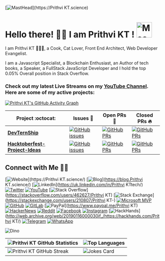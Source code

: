 [![MastHead](https://raw.githubusercontent.com/PrithviKT/PrithviKT/master/pkt.png)](https://Prithvi KT.science)

# Hello there! 👋🏻 I am Prithvi KT ! <img src="https://i.imgur.com/veZrcC7.gif" alt="Meaow" width="50" />

I am Prithvi KT  🙋🏻‍♂️, a Cook, Cat Lover, Front End Architect, Web Developer Evangelist.

I am a Javascript Specialist, a Blockchain Enthusiast, an Author of tech books, a Speaker, a FullStack JavaScript Developer and I hold the top 0.05% Overall position in Stack Overflow.

### Check out my latest Live Streams on my [YouTube Channel](https://www.youtube.com/PrithviKT?sub_confirmation=1). Here are some of my active projects:

[![Prithvi KT's GitHub Activity Graph](https://activity-graph.herokuapp.com/graph?username=PrithviKT&theme=xcode)](https://git.io/PrithviKT)

|      Project :octocat:   |     Issues :bug:   | Open PRs :bell:  | Closed PRs :fire:  |
|-------------|-------------------|---|---|
| [**DevTernShip**](https://github.com/PrithviKT/Internship-LMS-FrontEnd) | [![GitHub issues](https://img.shields.io/github/issues/PrithviKT/Internship-LMS-FrontEnd?color=green&logo=github&style=flat)](https://github.com/PrithviKT/Internship-LMS-FrontEnd/issues) | [![GitHub PRs](https://img.shields.io/github/issues-pr/PrithviKT/Internship-LMS-FrontEnd?style=flat&logo=github)](https://github.com/PrithviKT/Internship-LMS-FrontEnd/pulls)  | [![GitHub PRs](https://img.shields.io/github/issues-pr-closed/PrithviKT/Internship-LMS-FrontEnd?style=flat&color=critical&logo=github)](https://github.com/PrithviKT/Internship-LMS-FrontEnd/pulls?q=is%3Apr+is%3Aclosed)  |
| [**Hacktoberfest-Project-Ideas**](https://github.com/PrithviKT/Hacktoberfest-Project-Ideas/) | [![GitHub issues](https://img.shields.io/github/issues/PrithviKT/Hacktoberfest-Project-Ideas?color=green&logo=github&style=flat)](https://github.com/PrithviKT/Hacktoberfest-Project-Ideas/issues) | [![GitHub PRs](https://img.shields.io/github/issues-pr/PrithviKT/Hacktoberfest-Project-Ideas?style=flat&logo=github)](https://github.com/PrithviKT/Hacktoberfest-Project-Ideas/pulls)  | [![GitHub PRs](https://img.shields.io/github/issues-pr-closed/PrithviKT/Hacktoberfest-Project-Ideas?style=flat&color=critical&logo=github)](https://github.com/PrithviKT/Hacktoberfest-Project-Ideas/pulls?q=is%3Apr+is%3Aclosed)   |

## Connect with Me 🤝🏻

[![Website](https://raw.githubusercontent.com/PrithviKT/PrithviKT/master/soc/ws.svg)](https://Prithvi KT.science/) [![Blog](https://raw.githubusercontent.com/PrithviKT/PrithviKT/master/soc/bl.svg)](https://blog.Prithvi KT.science/) [![LinkedIn](https://raw.githubusercontent.com/PrithviKT/PrithviKT/master/soc/li.svg)](https://uk.linkedin.com/in/Prithvi KTtech/) [![Twitter](https://raw.githubusercontent.com/PrithviKT/PrithviKT/master/soc/tw.svg)](https://twitter.com/PrithviKT) [![YouTube](https://raw.githubusercontent.com/PrithviKT/PrithviKT/master/soc/yt.svg)](https://youtube.com/PrithviKT) [![Stack Overflow](https://raw.githubusercontent.com/PrithviKT/PrithviKT/master/soc/so.svg)](https://stackoverflow.com/users/462627/Prithvi KT) [![Stack Exchange](https://raw.githubusercontent.com/PrithviKT/PrithviKT/master/soc/se.svg)](https://stackexchange.com/users/210807/Prithvi KT-) [![Microsoft MVP](https://raw.githubusercontent.com/PrithviKT/PrithviKT/master/soc/ms.svg)](https://mvp.microsoft.com/en-us/PublicProfile/5001822) [![GitHub](https://raw.githubusercontent.com/PrithviKT/PrithviKT/master/soc/gh.svg)](https://github.com/PrithviKT) [![GitLab](https://raw.githubusercontent.com/PrithviKT/PrithviKT/master/soc/gl.svg)](https://gitlab.com/PrithviKT) [![PayPal](https://raw.githubusercontent.com/PrithviKT/PrithviKT/master/soc/pp.svg)](https://www.paypal.me/Prithvi KT) [![HackerNews](https://raw.githubusercontent.com/PrithviKT/PrithviKT/master/soc/hn.svg)](https://news.ycombinator.com/user?id=PrithviKT) [![Reddit](https://raw.githubusercontent.com/PrithviKT/PrithviKT/master/soc/r.svg)](https://reddit.com/u/PrithviKT/) [![Facebook](https://raw.githubusercontent.com/PrithviKT/PrithviKT/master/soc/fb.svg)](https://www.facebook.com/PrithviKT) [![Instagram](https://raw.githubusercontent.com/PrithviKT/PrithviKT/master/soc/ig.svg)](https://instagram.com/PrithviKT) [![HackHands](https://raw.githubusercontent.com/PrithviKT/PrithviKT/master/soc/hh.svg)](http://web.archive.org/web/20190116000030if_/https://hackhands.com/Prithvi KT/) [![Telegram](https://raw.githubusercontent.com/PrithviKT/PrithviKT/master/soc/tg.svg)](https://t.me/PrithviKT) [![WhatsApp](https://raw.githubusercontent.com/PrithviKT/PrithviKT/master/soc/wa.svg)](https://wa.me/)

![Dino](https://raw.githubusercontent.com/PrithviKT/PrithviKT/master/dino.gif)

| ![Prithvi KT GitHub Statistics](https://github-readme-stats.vercel.app/api?username=PrithviKT&show_icons=true) | ![Top Languages](https://github-readme-stats.vercel.app/api/top-langs/?username=PrithviKT) |
| --- | --- |
| ![Prithvi KT GitHub Streak](https://github-readme-streak-stats.herokuapp.com/?user=PrithviKT) | ![Jokes Card](https://readme-jokes.vercel.app/api) |
